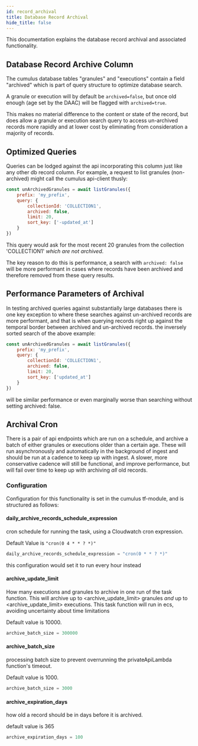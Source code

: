 ```yaml
---
id: record_archival
title: Database Record Archival
hide_title: false
---
```


This documentation explains the database record archival and associated functionality.

## Database Record Archive Column

The cumulus database tables "granules" and "executions" contain a field "archived" which is part of query structure to optimize database search.

A granule or execution will by default be `archived=false`, but once old enough (age set by the DAAC) will be flagged with `archived=true`.

This makes no material difference to the content or state of the record, but does allow a granule or execution search query to access un-archived records more rapidly and at lower cost by eliminating from consideration a majority of records.

## Optimized Queries

Queries can be lodged against the api incorporating this column just like any other db record column. For example, a request to list granules (non-archived) might call the cumulus api-client thusly:

```js
const unArchivedGranules = await listGranules({
    prefix: 'my_prefix',
    query: {
        collectionId: 'COLLECTION1',
        archived: false,
        limit: 20,
        sort_key: ['-updated_at']
    }
})
```

This query would ask for the most recent 20 granules from the collection 'COLLECTION1' *which are not archived*.

The key reason to do this is performance, a search with `archived: false` will be more performant in cases where records have been archived and therefore removed from these query results.

## Performance Parameters of Archival

In testing archived queries against substantially large databases there is one key exception to where these searches against un-archived records are more performant, and that is when querying records right up against the temporal border between archived and un-archived records. the inversely sorted search of the above example:

```js
const unArchivedGranules = await listGranules({
    prefix: 'my_prefix',
    query: {
        collectionId: 'COLLECTION1',
        archived: false,
        limit: 20,
        sort_key: ['updated_at']
    }
})
```

will be similar performance or even marginally worse than searching without setting archived: false.

## Archival Cron

There is a pair of api endpoints which are run on a schedule, and archive a batch of either granules or executions older than a certain age. These will run asynchronously and automatically in the background of ingest and should be run at a cadence to keep up with ingest. A slower, more conservative cadence will still be functional, and improve performance, but will fail over time to keep up with archiving *all* old records.

### Configuration

Configuration for this functionality is set in the cumulus tf-module, and is structured as follows:

#### daily_archive_records_schedule_expression

cron schedule for running the task, using a Cloudwatch cron expression.

Default Value is `"cron(0 4 * * ? *)"`

```tf
daily_archive_records_schedule_expression = "cron(0 * * ? *)"
```

this configuration would set it to run every hour instead

#### archive_update_limit

How many executions and granules to archive in one run of the task function.  This will archive up to <archive_update_limit> granules *and* up to <archive_update_limit> executions. This task function will run in ecs, avoiding uncertainty about time limitations

Default value is 10000.

```tf
archive_batch_size = 300000
```

#### archive_batch_size

processing batch size to prevent overrunning the privateApiLambda function's timeout.

Default value is 1000.

```tf
archive_batch_size = 3000
```

#### archive_expiration_days

how old a record should be in days before it is archived.

default value is 365

```tf
archive_expiration_days = 100
```
